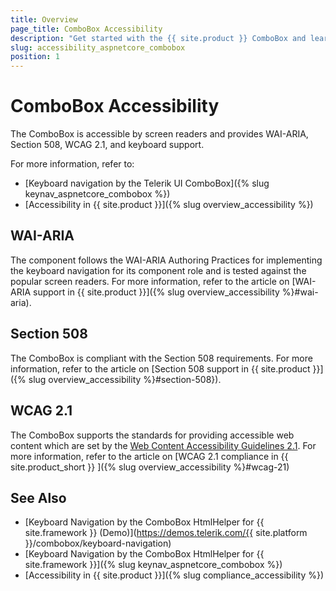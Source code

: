 ```yaml
---
title: Overview
page_title: ComboBox Accessibility
description: "Get started with the {{ site.product }} ComboBox and learn about its accessibility support for WAI-ARIA, Section 508, and WCAG 2.1."
slug: accessibility_aspnetcore_combobox
position: 1
---
```


# ComboBox Accessibility

The ComboBox is accessible by screen readers and provides WAI-ARIA, Section 508, WCAG 2.1, and keyboard support.

For more information, refer to:
* [Keyboard navigation by the Telerik UI ComboBox]({% slug keynav_aspnetcore_combobox %})
* [Accessibility in {{ site.product }}]({% slug overview_accessibility %})

## WAI-ARIA

The component follows the WAI-ARIA Authoring Practices for implementing the keyboard navigation for its component role and is tested against the popular screen readers. For more information, refer to the article on [WAI-ARIA support in {{ site.product }}]({% slug overview_accessibility %}#wai-aria).

## Section 508

The ComboBox is compliant with the Section 508 requirements. For more information, refer to the article on [Section 508 support in {{ site.product }}]({% slug overview_accessibility %}#section-508}).

## WCAG 2.1

The ComboBox supports the standards for providing accessible web content which are set by the [Web Content Accessibility Guidelines 2.1](https://www.w3.org/TR/WCAG/). For more information, refer to the article on [WCAG 2.1 compliance in {{ site.product_short }} ]({% slug overview_accessibility %}#wcag-21)

## See Also

* [Keyboard Navigation by the ComboBox HtmlHelper for {{ site.framework }} (Demo)](https://demos.telerik.com/{{ site.platform }}/combobox/keyboard-navigation)
* [Keyboard Navigation by the ComboBox HtmlHelper for {{ site.framework }}]({% slug keynav_aspnetcore_combobox %})
* [Accessibility in {{ site.product }}]({% slug compliance_accessibility %})
